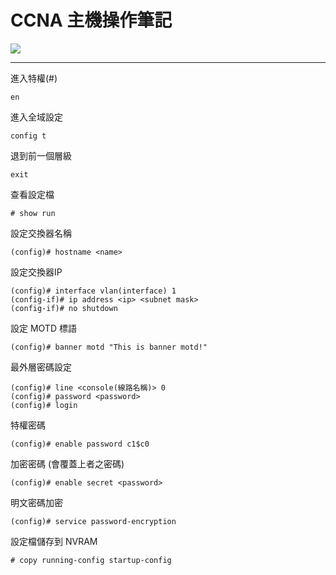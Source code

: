 # CCNA 主機操作筆記
![](https://i.imgur.com/5AJfuzI.png)

----

進入特權(#)
```
en
```
進入全域設定
```
config t
```

退到前一個層級
```
exit
```
查看設定檔
```
# show run
```
設定交換器名稱
```
(config)# hostname <name>
```
設定交換器IP
```
(config)# interface vlan(interface) 1
(config-if)# ip address <ip> <subnet mask>
(config-if)# no shutdown
```
設定 MOTD 標語 
```
(config)# banner motd "This is banner motd!"
```
最外層密碼設定
```
(config)# line <console(線路名稱)> 0
(config)# password <password>
(config)# login
```
特權密碼
```
(config)# enable password c1$c0
```
加密密碼 (會覆蓋上者之密碼)
```
(config)# enable secret <password>
```
明文密碼加密
```
(config)# service password-encryption
```
設定檔儲存到 NVRAM
```
# copy running-config startup-config
```